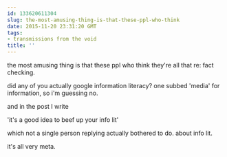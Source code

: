 ```yaml
---
id: 133620611304
slug: the-most-amusing-thing-is-that-these-ppl-who-think
date: 2015-11-20 23:31:20 GMT
tags:
- transmissions from the void
title: ''
---
```

the most amusing thing is that these ppl who think they're all that re: fact checking. 

did any of you actually google information literacy? one subbed 'media' for information,  so i'm guessing no.

and in the post I write

'it's a good idea to beef up your info lit'

which not a single person replying actually bothered to do. about info lit. 

it's all very meta.